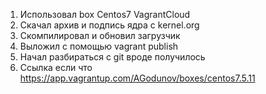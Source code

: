 1. Использовал box Centos7 VagrantCloud
2. Скачал архив и подпись ядра с kernel.org
3. Скомпилировал и обновил загрузчик
4. Выложил с помощью vagrant publish
5. Начал разбираться с git вроде получилось	
6. Ссылка если что https://app.vagrantup.com/AGodunov/boxes/centos7.5.11
